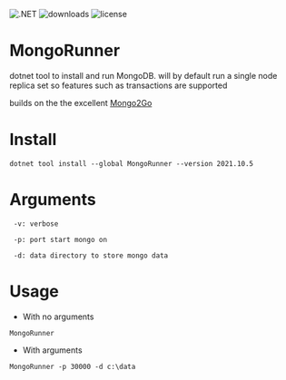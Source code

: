 ![.NET](https://github.com/gottscj/MongoRunner/actions/workflows/Build.yml/badge.svg) ![downloads](https://img.shields.io/nuget/dt/MongoRunner) ![license](https://img.shields.io/github/license/gottscj/MongoRunner)

# MongoRunner
dotnet tool to install and run MongoDB. will by default run a single node replica set so features such as transactions are supported

builds on the the excellent [Mongo2Go](https://github.com/Mongo2Go/Mongo2Go)

# Install

```
dotnet tool install --global MongoRunner --version 2021.10.5
```
# Arguments
```
 -v: verbose
 
 -p: port start mongo on
 
 -d: data directory to store mongo data
```
# Usage

- With no arguments
```
MongoRunner
```

- With arguments
```
MongoRunner -p 30000 -d c:\data
```




